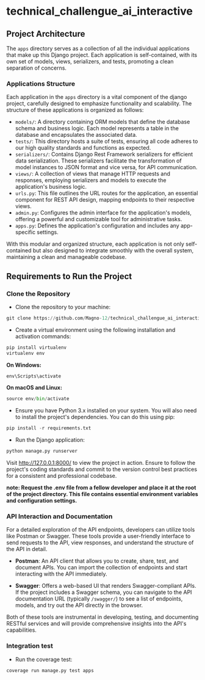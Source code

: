 # technical_challengue_ai_interactive

## Project Architecture

The `apps` directory serves as a collection of all the individual applications that make up this Django project. Each application is self-contained, with its own set of models, views, serializers, and tests, promoting a clean separation of concerns.

### Applications Structure

Each application in the `apps` directory is a vital component of the django project, carefully designed to emphasize functionality and scalability. The structure of these applications is organized as follows:

- `models/`: A directory containing ORM models that define the database schema and business logic. Each model represents a table in the database and encapsulates the associated data.
- `tests/`: This directory hosts a suite of tests, ensuring all code adheres to our high quality standards and functions as expected.
- `serializers/`: Contains Django Rest Framework serializers for efficient data serialization. These serializers facilitate the transformation of model instances to JSON format and vice versa, for API communication.
- `views/`: A collection of views that manage HTTP requests and responses, employing serializers and models to execute the application's business logic.
- `urls.py`: This file outlines the URL routes for the application, an essential component for REST API design, mapping endpoints to their respective views.
- `admin.py`: Configures the admin interface for the application's models, offering a powerful and customizable tool for administrative tasks.
- `apps.py`: Defines the application's configuration and includes any app-specific settings.

With this modular and organized structure, each application is not only self-contained but also designed to integrate smoothly with the overall system, maintaining a clean and manageable codebase.

## Requirements to Run the Project

### Clone the Repository

- Clone the repository to your machine:

```python
git clone https://github.com/Magno-12/technical_challengue_ai_interactive
```

- Create a virtual environment using the following installation and activation commands:

```python
pip install virtualenv
virtualenv env
```

**On Windows:**
```python
env\Scripts\activate
```

**On macOS and Linux:**
```python
source env/bin/activate
```

- Ensure you have Python 3.x installed on your system. You will also need to install the project's dependencies. You can do this using pip:

```python
pip install -r requirements.txt
```

- Run the Django application:

```python
python manage.py runserver
```
Visit http://127.0.0.1:8000/ to view the project in action. Ensure to follow the project's coding standards and commit to the version control best practices for a consistent and professional codebase.

**note: Request the .env file from a fellow developer and place it at the root of the project directory. This file contains essential environment variables and configuration settings.**

### API Interaction and Documentation

For a detailed exploration of the API endpoints, developers can utilize tools like Postman or Swagger. These tools provide a user-friendly interface to send requests to the API, view responses, and understand the structure of the API in detail.

- **Postman**: An API client that allows you to create, share, test, and document APIs. You can import the collection of endpoints and start interacting with the API immediately.

- **Swagger**: Offers a web-based UI that renders Swagger-compliant APIs. If the project includes a Swagger schema, you can navigate to the API documentation URL (typically `/swagger/`) to see a list of endpoints, models, and try out the API directly in the browser.

Both of these tools are instrumental in developing, testing, and documenting RESTful services and will provide comprehensive insights into the API's capabilities.

### Integration test

- Run the coverage test:

```coverage
coverage run manage.py test apps
```
